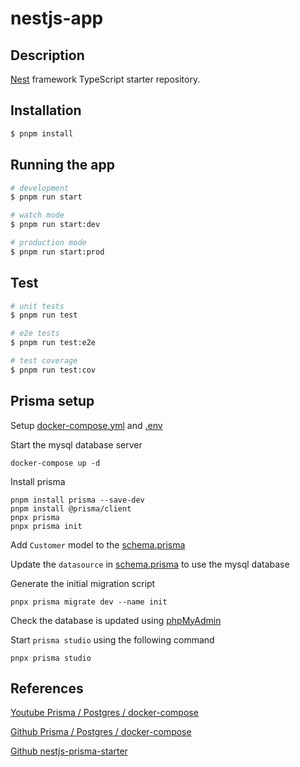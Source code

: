 # nestjs-app

## Description

[Nest](https://github.com/nestjs/nest) framework TypeScript starter repository.

## Installation

```bash
$ pnpm install
```

## Running the app

```bash
# development
$ pnpm run start

# watch mode
$ pnpm run start:dev

# production mode
$ pnpm run start:prod
```

## Test

```bash
# unit tests
$ pnpm run test

# e2e tests
$ pnpm run test:e2e

# test coverage
$ pnpm run test:cov
```

## Prisma setup

Setup [docker-compose.yml](./docker-compose.yml) and [.env](./.env)

Start the mysql database server

```shell
docker-compose up -d
```

Install prisma

```shell
pnpm install prisma --save-dev
pnpm install @prisma/client
pnpx prisma
pnpx prisma init
```

Add `Customer` model to the [schema.prisma](./prisma/schema.prisma)

Update the `datasource` in [schema.prisma](./prisma/schema.prisma) to use the mysql database

Generate the initial migration script

```shell
pnpx prisma migrate dev --name init
```

Check the database is updated using [phpMyAdmin](http://localhost:8001/)

Start `prisma studio` using the following command

```shell
pnpx prisma studio
```

## References

[Youtube Prisma / Postgres / docker-compose](https://www.youtube.com/watch?v=twi33GVRazE)

[Github Prisma / Postgres / docker-compose](https://github.com/H-Richard/backend-2022)

[Github nestjs-prisma-starter](https://github.com/notiz-dev/nestjs-prisma-starter)
